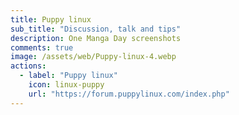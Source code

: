 ```yaml
---
title: Puppy linux
sub_title: "Discussion, talk and tips"
description: One Manga Day screenshots
comments: true
image: /assets/web/Puppy-linux-4.webp
actions:
  - label: "Puppy linux"
    icon: linux-puppy
    url: "https://forum.puppylinux.com/index.php"    
---
```

